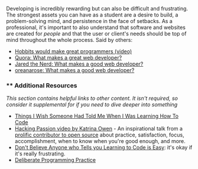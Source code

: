 Developing is incredibly rewarding but can also be difficult and frustrating.  The strongest assets you can have as a student are a desire to build, a problem-solving mind, and persistence in the face of setbacks.  As a professional, it's important to also understand that software and websites are created for *people* and that the user or client's needs should be top of mind throughout the whole process.  Said by others:

* [Hobbits would make great programmers (video)](http://www.youtube.com/watch?v=G49RUPv5-NU)
* [Quora: What makes a great web developer?](http://www.quora.com/What-makes-a-great-web-developer)
* [Jared the Nerd: What makes a good web developer?](http://jaredthenerd.com/2013/05/What-Makes-A-Good-Developer/)
* [oreanarose: What makes a good web developer?](http://oreanarose.com/2010/12/what-makes-a-good-web-developer/)

### ** Additional Resources

*This section contains helpful links to other content. It isn't required, so consider it supplemental for if you need to dive deeper into something*


* [Things I Wish Someone Had Told Me When I Was Learning How To Code](https://medium.com/learning-to-code/565fc9dcb329)
* [Hacking Passion video by Katrina Owen](http://youtu.be/rHLTltK1kss) - An inspirational talk from a [prolific contributor to open source](https://github.com/kytrinyx) about practice, satisfaction, focus, accomplishment, when to know when you're good enough, and more.
* [Don't Believe Anyone who Tells you Learning to Code is Easy](http://techcrunch.com/2014/05/24/dont-believe-anyone-who-tells-you-learning-to-code-is-easy/): it's okay if it's really frustrating.
* [Deliberate Programming Practice](https://codequizzes.wordpress.com/2013/04/28/deliberate-programming-practice/)
